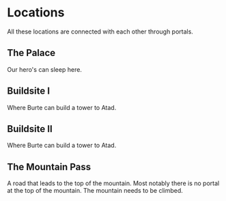 Locations
=========

All these locations are connected with each other through portals.


The Palace
----------

Our hero's can sleep here.


Buildsite I
-----------

Where Burte can build a tower to Atad.


Buildsite II
------------

Where Burte can build a tower to Atad.


The Mountain Pass
-----------------

A road that leads to the top of the mountain.
Most notably there is no portal at the top of the mountain.
The mountain needs to be climbed.
